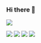 ### Hi there 👋

<!--
**AmarShukla1/AmarShukla1** is a ✨ _special_ ✨ repository because its `README.md` (this file) appears on your GitHub profile.

Here are some ideas to get you started:

- 🔭 I’m currently working on ...
- 🌱 I’m currently learning ...
- 👯 I’m looking to collaborate on ...
- 🤔 I’m looking for help with ...
- 💬 Ask me about ...
- 📫 How to reach me: ...
- 😄 Pronouns: ...
- ⚡ Fun fact: ...
-->
![](https://komarev.com/ghpvc/?username=AmarShukla1)

<img src="{https://github-readme-stats.vercel.app/api?username={AmarShukla1}}"/>

<img src="{https://img.shields.io/badge/Django-092E20?style=for-the-badge&logo=django&logoColor=green}"/>

<img src="{https://img.shields.io/badge/React-20232A?style=for-the-badge&logo=react&logoColor=61DAFB}"/>

<img src="{https://img.shields.io/badge/Node.js-339933?style=for-the-badge&logo=nodedotjs&logoColor=white}"/>
